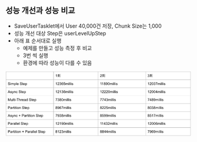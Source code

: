 ## 성능 개선과 성능 비교
- SaveUserTasklet에서 User 40,000건 저장, Chunk Size는 1,000
- 성능 개선 대상 Step은 userLevelUpStep
- 아래 표 순서대로 실행
    * 예제를 만들고 성능 측정 후 비교
    * 3번 씩 실행
    * 환경에 따라 성능이 다를 수 있음

![](../../../../../resources/img/18.png)